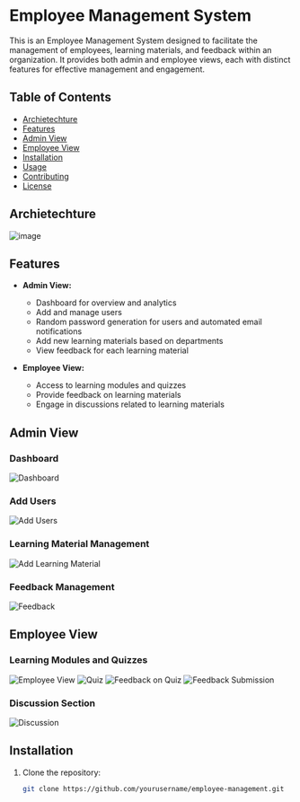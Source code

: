 # Employee Management System

This is an Employee Management System designed to facilitate the management of employees, learning materials, and feedback within an organization. It provides both admin and employee views, each with distinct features for effective management and engagement.

## Table of Contents
- [Archietechture](#Archietechture)
- [Features](#features)
- [Admin View](#admin-view)
- [Employee View](#employee-view)
- [Installation](#installation)
- [Usage](#usage)
- [Contributing](#contributing)
- [License](#license)
## Archietechture
![image](https://github.com/user-attachments/assets/dd890965-ae7e-4c16-8998-9ba94d988d59)

## Features

- **Admin View:**
  - Dashboard for overview and analytics
  - Add and manage users
  - Random password generation for users and automated email notifications
  - Add new learning materials based on departments
  - View feedback for each learning material

- **Employee View:**
  - Access to learning modules and quizzes
  - Provide feedback on learning materials
  - Engage in discussions related to learning materials

## Admin View

### Dashboard
![Dashboard](https://github.com/user-attachments/assets/57542104-52d5-4e2d-8a97-b1ba518d16df)

### Add Users
![Add Users](https://github.com/user-attachments/assets/4364db51-5c57-4858-94ef-c1c59ee0466c)

### Learning Material Management
![Add Learning Material](https://github.com/user-attachments/assets/63afc142-6b4d-44da-9ac1-95cb6cb37281)

### Feedback Management
![Feedback](https://github.com/user-attachments/assets/6c69cca0-9c8d-42bb-8e80-8630d9d1b4d3)

## Employee View

### Learning Modules and Quizzes
![Employee View](https://github.com/user-attachments/assets/4b33c44f-b8e0-4b6a-9b2a-d57b6d6d66c0)
![Quiz](https://github.com/user-attachments/assets/1bdcd4fd-1f38-47cd-87aa-417e813c0ab4)
![Feedback on Quiz](https://github.com/user-attachments/assets/860acf62-7186-4070-a7b5-839beb9ffbfe)
![Feedback Submission](https://github.com/user-attachments/assets/131d36fe-564e-425a-be1a-0d8590dbb73b)

### Discussion Section
![Discussion](https://github.com/user-attachments/assets/71cf0106-a211-4f62-8559-5f17975f5ad2)

## Installation

1. Clone the repository:
   ```bash
   git clone https://github.com/yourusername/employee-management.git
